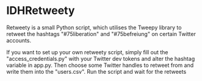 # IDHRetweety

Retweety is a small Python script, which utilises the Tweepy library to retweet the hashtags "#75liberation" and "#75befreiung" 
on certain Twitter accounts.

If you want to set up your own retweety script, simply fill out the "access_credentials.py" with your Twitter dev tokens and alter the hashtag variable in app.py. Then choose some Twitter handles to retweet from and write them into the "users.csv".
Run the script and wait for the retweets